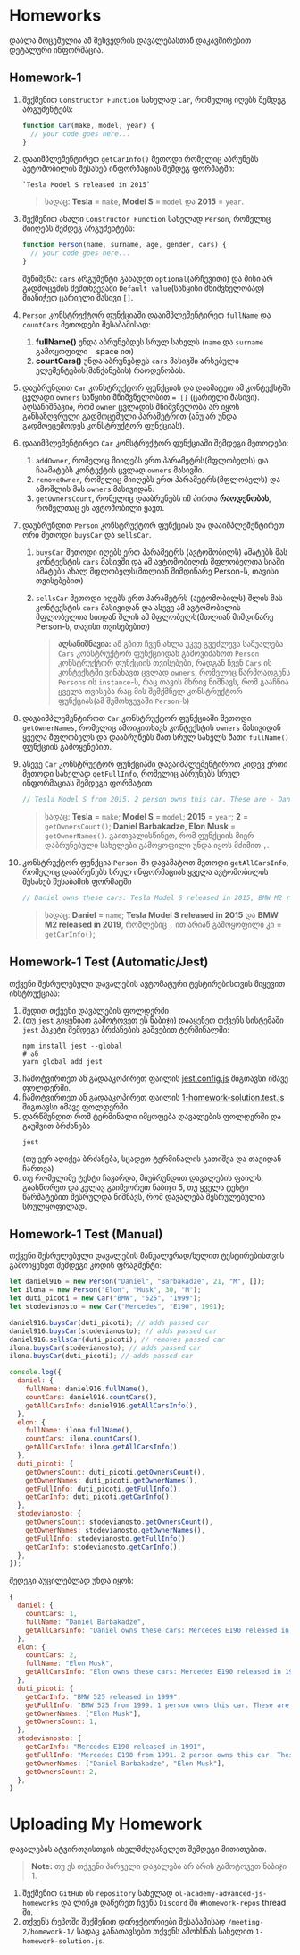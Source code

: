 # Homeworks

დაბლა მოცემულია ამ შეხვედრის დავალებასთან დაკავშირებით დეტალური ინფორმაცია.

## Homework-1

1. შექმენით `Constructor Function` სახელად `Car`, რომელიც იღებს შემდეგ არგუმენტებს:

   ```js
   function Car(make, model, year) {
     // your code goes here...
   }
   ```

2. დააიმპლემენტირეთ `getCarInfo()` მეთოდი რომელიც აბრუნებს ავტომობილის შესახებ ინფორმაციას შემდეგ ფორმატში:

   ```
   `Tesla Model S released in 2015`
   ```

   > სადაც: **Tesla** = `make`, **Model S** = `model` და **2015** = `year`.

3. შექმენით ახალი `Constructor Function` სახელად `Person`, რომელიც მიიღებს შემდეგ არგუმენტებს:

   ```js
   function Person(name, surname, age, gender, cars) {
     // your code goes here...
   }
   ```

   შენიშვნა: `cars` არგუმენტი გახადეთ `optional`(არჩევითი) და მისი არ გადმოცემის შემთხვევაში `Default value`(საწყისი მნიშვნელობად) მიანიჭეთ ცარიელი მასივი `[]`.

4. `Person` კონსტრუქტორ ფუნქციაში დააიმპლემენტირეთ `fullName` და `countCars` მეთოდები შესაბამისად:

   1. **fullName()** უნდა აბრუნებდეს სრულ სახელს (`name` და `surname` გამოყოფილი ` ` space ით)
   2. **countCars()** უნდა აბრუნებდეს `cars` მასივში არსებული ელემენტების(მანქანების) რაოდენობას.

5. დაუბრუნდით `Car` კონსტრუქტორ ფუნქციას და დაამატეთ ამ კონტექსტში ცვლადი `owners` საწყისი მნიშვნელობით `= []` (ცარიელი მასივი). აღსანიშნავია, რომ `owner` ცვლადის მნიშვნელობა არ იყოს განსაზღვრული გადმოცემული პარამეტრით (ანუ არ უნდა გადმოეცემოდეს კონსტრუქტორ ფუნქციას).
6. დააიმპლემენტირეთ `Car` კონსტრუქტორ ფუნქციაში შემდეგი მეთოდები:

   1. `addOwner`, რომელიც მიიღებს ერთ პარამეტრს(მფლობელს) და ჩაამატებს კონტექტის ცვლად `owners` მასივში.
   2. `removeOwner`, რომელიც მიიღებს ერთ პარამეტრს(მფლობელს) და ამოშლის მას `owners` მასივიდან.
   3. `getOwnersCount`, რომელიც დააბრუნებს იმ პირთა **რაოდენობას**, რომელთაც ეს ავტომობილი ყავთ.

7. დაუბრუნდით `Person` კონსტრუქტორ ფუნქციას და დააიმპლემენტირეთ ორი მეთოდი `buysCar` და `sellsCar`.

   1. `buysCar` მეთოდი იღებს ერთ პარამეტრს (ავტომობილს) ამატებს მას კონტექსტის `cars` მასივში და ამ ავტომობილის მფლობელთა სიაში ამატებს ახალ მფლობელს(მთლიან მიმდინარე Person-ს, თავისი თვისებებით)
   2. `sellsCar` მეთოდი იღებს ერთ პარამეტრს (ავტომობილს) შლის მას კონტექსტის `cars` მასივიდან და ასევე ამ ავტომობილის მფლობელთა სიიდან შლის ამ მფლობელს(მთლიან მიმდინარე Person-ს, თავისი თვისებებით)

      > **აღსანიშნავია:** ამ გზით ჩვენ ახლა უკვე გვეძლევა საშუალება `Cars` კონსტრუქტორ ფუნქციიდან გამოვიძახოთ `Person` კონსტრუქტორ ფუნქციის თვისებები, რადგან ჩვენ `Cars` ის კონტექსტში ვინახავთ ცვლად `owners`, რომელიც წარმოადგენს `Persons` ის `instance`-ს, რაც თავის მხრივ ნიშნავს, რომ გააჩნია ყველა თვისება რაც მის შემქმნელ კონსტრუქტორ ფუნქციას(ამ შემთხვევაში `Person`-ს)

8. დავაიმპლემენტიროთ `Car` კონსტრუქტორ ფუნქციაში მეთოდი `getOwnerNames`, რომელიც ამოიკითხავს კონტექსტის `owners` მასივიდან ყველა მფლობელს და დააბრუნებს მათ სრულ სახელს მათი `fullName()` ფუნქციის გამოყენებით.
9. ასევე `Car` კონსტრუქტორ ფუნქციაში დავაიმპლემენტიროთ კიდევ ერთი მეთოდი სახელად `getFullInfo`, რომელიც აბრუნებს სრულ ინფორმაციას შემდეგი ფორმატით

   ```js
   // Tesla Model S from 2015. 2 person owns this car. These are - Daniel Barbakadze, Elon Musk.
   ```

   > სადაც: **Tesla** = `make`; **Model S** = `model`; **2015** = `year`; **2** = `getOwnersCount()`; **Daniel Barbakadze, Elon Musk** = `getOwnerNames()`. გაითვალისწინეთ, რომ ფუნქციის მიერ დაბრუნებული სახელები გამოყოფილი უნდა იყოს მძიმით `,`.

10. კონსტრუქტორ ფუნქცია `Person`-ში დავამატოთ მეთოდი `getAllCarsInfo`, რომელიც დააბრუნებს სრულ ინფორმაციას ყველა ავტომობილის შესახებ შესაბამის ფორმატში

    ```js
    // Daniel owns these cars: Tesla Model S released in 2015, BMW M2 released in 2019.
    ```

    > სადაც: **Daniel** = `name`; **Tesla Model S released in 2015** და **BMW M2 released in 2019**, რომლებიც `,` ით არიან გამოყოფილი კი = `getCarInfo()`;

## Homework-1 Test (Automatic/Jest)

თქვენი შესრულებული დავალების ავტომატური ტესტირებისთვის მიყევით ინსტრუქციას:

1. შედით თქვენი დავალების ფოლდერში
2. (თუ `jest` გიყენიათ გამოტოვეთ ეს ნაბიჯი) დააყენეთ თქვენს სისტემაში `jest` პაკეტი შემდეგი ბრძანების გაშვებით ტერმინალში:
   ```console
   npm install jest --global
   # ან
   yarn global add jest
   ```
3. ჩამოტვირთეთ ან გადააკოპირეთ ფაილის [jest.config.js](https://github.com/DanielBarbakadze/Advanced-JS-and-React-Basics/blob/master/Meeting-2/homework/jest.config.js) შიგთავსი იმავე ფოლდერში.
4. ჩამოტვირთეთ ან გადააკოპირეთ ფაილის [1-homework-solution.test.js](https://github.com/DanielBarbakadze/Advanced-JS-and-React-Basics/blob/master/Meeting-2/homework/1-homework-solution.test.js) შიგთავსი იმავე ფოლდერში.
5. დარწმუნდით რომ ტერმინალი იმყოფება დავალების ფოლდერში და გაუშვით ბრძანება
   ```console
   jest
   ```
   (თუ ვერ აღიქვა ბრძანება, სცადეთ ტერმინალის გათიშვა და თავიდან ჩართვა)
6. თუ რომელიმე ტესტი ჩავარდა, მიუბრუნდით დავალების ფაილს, გაასწორეთ და კვლავ გაიმეორეთ ნაბიჯი 5, თუ ყველა ტესტი წარმატებით შესრულდა ნიშნავს, რომ დავალება შესრულებულია სრულყოფილად.

## Homework-1 Test (Manual)

თქვენი შესრულებული დავალების მანუალურად/ხელით ტესტირებისთვის გამოიყენეთ შემდეგი კოდის ფრაგმენტი:

```js
let daniel916 = new Person("Daniel", "Barbakadze", 21, "M", []);
let ilona = new Person("Elon", "Musk", 30, "M");
let duti_picoti = new Car("BMW", "525", "1999");
let stodevianosto = new Car("Mercedes", "E190", 1991);

daniel916.buysCar(duti_picoti); // adds passed car
daniel916.buysCar(stodevianosto); // adds passed car
daniel916.sellsCar(duti_picoti); // removes passed car
ilona.buysCar(stodevianosto); // adds passed car
ilona.buysCar(duti_picoti); // adds passed car

console.log({
  daniel: {
    fullName: daniel916.fullName(),
    countCars: daniel916.countCars(),
    getAllCarsInfo: daniel916.getAllCarsInfo(),
  },
  elon: {
    fullName: ilona.fullName(),
    countCars: ilona.countCars(),
    getAllCarsInfo: ilona.getAllCarsInfo(),
  },
  duti_picoti: {
    getOwnersCount: duti_picoti.getOwnersCount(),
    getOwnerNames: duti_picoti.getOwnerNames(),
    getFullInfo: duti_picoti.getFullInfo(),
    getCarInfo: duti_picoti.getCarInfo(),
  },
  stodevianosto: {
    getOwnersCount: stodevianosto.getOwnersCount(),
    getOwnerNames: stodevianosto.getOwnerNames(),
    getFullInfo: stodevianosto.getFullInfo(),
    getCarInfo: stodevianosto.getCarInfo(),
  },
});
```

შედეგი აუცილებლად უნდა იყოს:

```js
{
  daniel: {
    countCars: 1,
    fullName: "Daniel Barbakadze",
    getAllCarsInfo: "Daniel owns these cars: Mercedes E190 released in 1991.",
  },
  elon: {
    countCars: 2,
    fullName: "Elon Musk",
    getAllCarsInfo: "Elon owns these cars: Mercedes E190 released in 1991, BMW 525 released in 1999.",
  },
  duti_picoti: {
    getCarInfo: "BMW 525 released in 1999",
    getFullInfo: "BMW 525 from 1999. 1 person owns this car. These are - Elon Musk.",
    getOwnerNames: ["Elon Musk"],
    getOwnersCount: 1,
  },
  stodevianosto: {
    getCarInfo: "Mercedes E190 released in 1991",
    getFullInfo: "Mercedes E190 from 1991. 2 person owns this car. These are - Daniel Barbakadze, Elon Musk.",
    getOwnerNames: ["Daniel Barbakadze", "Elon Musk"],
    getOwnersCount: 2,
  },
}
```

# Uploading My Homework

დავალების ატვირთვისთვის იხელმძღვანელეთ შემდეგი მითითებით.

> **Note:** თუ ეს თქვენი პირველი დავალება არ არის გამოტოვეთ ნაბიჯი 1.

1. შექმენით `GitHub` ის `repository` სახელად `ol-academy-advanced-js-homeworks` და ლინკი დაწერეთ ჩვენს `Discord` ში `#homework-repos` thread ში.
2. თქვენს რეპოში შექმენით დირექტორიები შესაბამისად `/meeting-2/homework-1/` სადაც განათავსებთ თქვენს ამოხსნას სახელით `1-homework-solution.js`.
